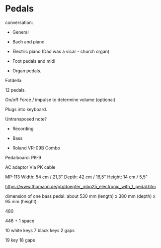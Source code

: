 # Pedals

conversation:

- General
- Bach and piano

- Electric piano (Dad was a vicar - church organ)
- Foot pedals and midi

- Organ pedals.

Fotdella

12 pedals.

On/off
Force / impulse to determine volume (optional)

Plugs into keyboard.

Untransposed note?


- Recording
- Bass

- Roland VR-09B Combo

Pedalboard: PK-9

AC adaptor Via PK cable



MP-113
Width: 54 cm / 21,3"
Depth: 42 cm / 16,5"
Height: 14 cm / 5,5"


https://www.thomann.de/gb/doepfer_mbp25_electronic_with_1_pedal.htm

dimension of one bass pedal: about 530 mm (length) x 380 mm (depth) x 95 mm (height)



480

446 + 1 space

10 white keys
7 black keys
2 gaps

19 key
18 gaps
